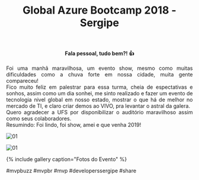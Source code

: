 ﻿---
title: "Global Azure Bootcamp 2018 - Sergipe"
comments: true
excerpt_separator: "Ler mais"
categories:
  - Evento
gallery:
  - url: /assets/images/eventoazurebootcamp2018/principal.jpg
    image_path: /assets/images/eventoazurebootcamp2018/principal.jpg
    alt: "Global Azure Bootcamp2018 - Sergipe"
  - url: /assets/images/eventoazurebootcamp2018/2.jpg
    image_path: /assets/images/eventoazurebootcamp2018/2.jpg
    alt: "Global Azure Bootcamp2018 - Sergipe"
  - url: /assets/images/eventoazurebootcamp2018/3.jpg
    image_path: /assets/images/eventoazurebootcamp2018/3.jpg
    alt: "Global Azure Bootcamp2018 - Sergipe"
  - url: /assets/images/eventoazurebootcamp2018/4.jpg
    image_path: /assets/images/eventoazurebootcamp2018/4.jpg
    alt: "Global Azure Bootcamp2018 - Sergipe"
  - url: /assets/images/eventoazurebootcamp2018/5.jpg
    image_path: /assets/images/eventoazurebootcamp2018/5.jpg
    alt: "Global Azure Bootcamp2018 - Sergipe"
  - url: /assets/images/eventoazurebootcamp2018/6.jpg
    image_path: /assets/images/eventoazurebootcamp2018/6.jpg
    alt: "Global Azure Bootcamp2018 - Sergipe"
  - url: /assets/images/eventoazurebootcamp2018/7.jpg
    image_path: /assets/images/eventoazurebootcamp2018/7.jpg
    alt: "Global Azure Bootcamp2018 - Sergipe"
  - url: /assets/images/eventoazurebootcamp2018/8.jpg
    image_path: /assets/images/eventoazurebootcamp2018/8.jpg
    alt: "Global Azure Bootcamp2018 - Sergipe"
  - url: /assets/images/eventoazurebootcamp2018/9.jpg
    image_path: /assets/images/eventoazurebootcamp2018/9.jpg
    alt: "Global Azure Bootcamp2018 - Sergipe"
  - url: /assets/images/eventoazurebootcamp2018/10.jpg
    image_path: /assets/images/eventoazurebootcamp2018/10.jpg
	alt: "Global Azure Bootcamp2018 - Sergipe"
  - url: /assets/images/eventoazurebootcamp2018/11.jpg
    image_path: /assets/images/eventoazurebootcamp2018/11.jpg
	alt: "Global Azure Bootcamp2018 - Sergipe"
  - url: /assets/images/eventoazurebootcamp2018/12.jpg
    image_path: /assets/images/eventoazurebootcamp2018/12.jpg
	alt: "Global Azure Bootcamp2018 - Sergipe"
  - url: /assets/images/eventoazurebootcamp2018/13.jpg
    image_path: /assets/images/eventoazurebootcamp2018/13.jpg
	alt: "Global Azure Bootcamp2018 - Sergipe"
  - url: /assets/images/eventoazurebootcamp2018/14.jpg
    image_path: /assets/images/eventoazurebootcamp2018/14.jpg
	alt: "Global Azure Bootcamp2018 - Sergipe"
  - url: /assets/images/eventoazurebootcamp2018/15.jpg
    image_path: /assets/images/eventoazurebootcamp2018/15.jpg
	alt: "Global Azure Bootcamp2018 - Sergipe"
  - url: /assets/images/eventoazurebootcamp2018/16.jpg
    image_path: /assets/images/eventoazurebootcamp2018/16.jpg
	alt: "Global Azure Bootcamp2018 - Sergipe"
  - url: /assets/images/eventoazurebootcamp2018/17.jpg
    image_path: /assets/images/eventoazurebootcamp2018/17.jpg
	alt: "Global Azure Bootcamp2018 - Sergipe"
  - url: /assets/images/eventoazurebootcamp2018/18.jpg
    image_path: /assets/images/eventoazurebootcamp2018/18.jpg
	alt: "Global Azure Bootcamp2018 - Sergipe"
  - url: /assets/images/eventoazurebootcamp2018/19.jpg
    image_path: /assets/images/eventoazurebootcamp2018/19.jpg
	alt: "Global Azure Bootcamp2018 - Sergipe"
  - url: /assets/images/eventoazurebootcamp2018/20.jpg
    image_path: /assets/images/eventoazurebootcamp2018/20.jpg
	alt: "Global Azure Bootcamp2018 - Sergipe"
  - url: /assets/images/eventoazurebootcamp2018/21.jpg
    image_path: /assets/images/eventoazurebootcamp2018/21.jpg
	alt: "Global Azure Bootcamp2018 - Sergipe"
  - url: /assets/images/eventoazurebootcamp2018/22.jpg
    image_path: /assets/images/eventoazurebootcamp2018/22.jpg
	alt: "Global Azure Bootcamp2018 - Sergipe"
  - url: /assets/images/eventoazurebootcamp2018/23.jpg
    image_path: /assets/images/eventoazurebootcamp2018/23.jpg
	alt: "Global Azure Bootcamp2018 - Sergipe"
  - url: /assets/images/eventoazurebootcamp2018/24.jpg
    image_path: /assets/images/eventoazurebootcamp2018/24.jpg
	alt: "Global Azure Bootcamp2018 - Sergipe"
  - url: /assets/images/eventoazurebootcamp2018/25.jpg
    image_path: /assets/images/eventoazurebootcamp2018/25.jpg
	alt: "Global Azure Bootcamp2018 - Sergipe"
  - url: /assets/images/eventoazurebootcamp2018/26.jpg
    image_path: /assets/images/eventoazurebootcamp2018/26.jpg
	alt: "Global Azure Bootcamp2018 - Sergipe"
  - url: /assets/images/eventoazurebootcamp2018/27.jpg
    image_path: /assets/images/eventoazurebootcamp2018/27.jpg
	alt: "Global Azure Bootcamp2018 - Sergipe"
  - url: /assets/images/eventoazurebootcamp2018/28.jpg
    image_path: /assets/images/eventoazurebootcamp2018/28.jpg
	alt: "Global Azure Bootcamp2018 - Sergipe"
  - url: /assets/images/eventoazurebootcamp2018/29.jpg
    image_path: /assets/images/eventoazurebootcamp2018/29.jpg
	alt: "Global Azure Bootcamp2018 - Sergipe"
  - url: /assets/images/eventoazurebootcamp2018/30.jpg
    image_path: /assets/images/eventoazurebootcamp2018/30.jpg
	alt: "Global Azure Bootcamp2018 - Sergipe"
  - url: /assets/images/eventoazurebootcamp2018/31.jpg
    image_path: /assets/images/eventoazurebootcamp2018/31.jpg
	alt: "Global Azure Bootcamp2018 - Sergipe"
  - url: /assets/images/eventoazurebootcamp2018/32.jpg
    image_path: /assets/images/eventoazurebootcamp2018/32.jpg
	alt: "Global Azure Bootcamp2018 - Sergipe"
---

<center><strong>Fala pessoal, tudo bem?! 👍 </strong></center> <br>
<div style="text-align: justify;">
Foi uma manhã maravilhosa, um evento show, mesmo como muitas dificuldades como a chuva forte em nossa cidade, muita gente compareceu!
<br>
Fico muito feliz em palestrar para essa turma, cheia de espectativas e sonhos, assim como um dia sonhei, me sinto realizado e fazer um evento de tecnologia nivel global em nosso estado, mostrar o que há de melhor no mercado de TI, e claro criar demos ao VIVO, pra levantar o astral da galera.
<br>
Quero agradecer a UFS por disponibilizar o auditório maravilhoso assim como seus colaboradores. 
<br>
Resumindo: Foi lindo, foi show, amei e que venha 2019!

</div> 


![01]({{site.url}}{{site.baseurl}}/assets/images/azure/azure01.jpg)

![01]({{site.url}}{{site.baseurl}}/assets/images/eventoazurebootcamp2018/principal.jpg) 

{% include gallery caption="Fotos do Evento" %}

 #mvpbuzz #mvpbr #mvp #developerssergipe #share <br><br>
